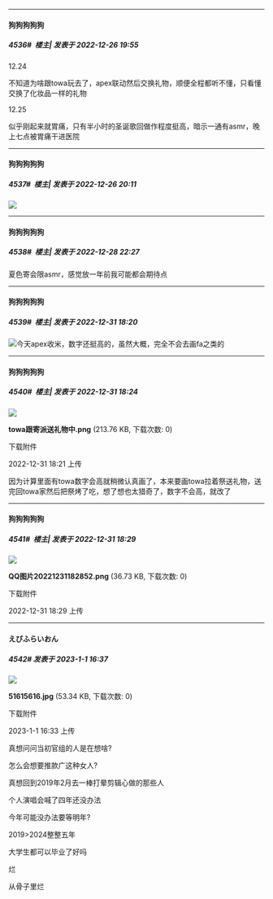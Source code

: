 

*****

####  狗狗狗狗狗  
##### 4536#         楼主| 发表于 2022-12-26 19:55

12.24

不知道为啥跟towa玩去了，apex联动然后交换礼物，顺便全程都听不懂，只看懂交换了化妆品一样的礼物

12.25

似乎刚起来就胃痛，只有半小时的圣诞歌回做作程度挺高，暗示一通有asmr，晚上七点被胃痛干进医院



*****

####  狗狗狗狗狗  
##### 4537#         楼主| 发表于 2022-12-26 20:11

<img src="https://static.saraba1st.com/image/smiley/face2017/009.gif" referrerpolicy="no-referrer">



*****

####  狗狗狗狗狗  
##### 4538#         楼主| 发表于 2022-12-28 22:27

夏色寄会限asmr，感觉放一年前我可能都会期待点



*****

####  狗狗狗狗狗  
##### 4539#         楼主| 发表于 2022-12-31 18:20

<img src="https://static.saraba1st.com/image/smiley/face2017/017.png" referrerpolicy="no-referrer">今天apex收米，数字还挺高的，虽然大概，完全不会去画fa之类的



*****

####  狗狗狗狗狗  
##### 4540#         楼主| 发表于 2022-12-31 18:24

<img src="https://img.saraba1st.com/forum/202212/31/182119p988h7e9u4nnnxpn.png" referrerpolicy="no-referrer">

<strong>towa跟寄派送礼物中.png</strong> (213.76 KB, 下载次数: 0)

下载附件

2022-12-31 18:21 上传

因为计算里面有towa数字会高就稍微认真画了，本来要画towa拉着祭送礼物，送完回towa家然后把祭烤了吃，想了想也太猎奇了，数字不会高，就改了

*****

####  狗狗狗狗狗  
##### 4541#         楼主| 发表于 2022-12-31 18:29

<img src="https://img.saraba1st.com/forum/202212/31/182907x4hbzpqoe4xfnooi.png" referrerpolicy="no-referrer">

<strong>QQ图片20221231182852.png</strong> (36.73 KB, 下载次数: 0)

下载附件

2022-12-31 18:29 上传



*****

####  えびふらいおん  
##### 4542#       发表于 2023-1-1 16:37

<img src="https://img.saraba1st.com/forum/202301/01/163341zfmkyk4axm758mox.jpg" referrerpolicy="no-referrer">

<strong>51615616.jpg</strong> (53.34 KB, 下载次数: 0)

下载附件

2023-1-1 16:33 上传

真想问问当初官组的人是在想啥?

怎么会想要推款广这种女人?

真想回到2019年2月去一棒打晕剪辑心做的那些人

个人演唱会喊了四年还没办法

今年可能没办法要等明年?

2019&gt;2024整整五年

大学生都可以毕业了好吗

烂

从骨子里烂

